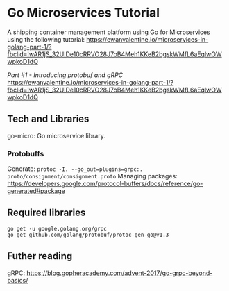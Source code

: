 # Go Microservices Tutorial
A shipping container management platform using Go for Microservices using the following tutorial: https://ewanvalentine.io/microservices-in-golang-part-1/?fbclid=IwAR1jS_32UIDe10cRRVO28J7oB4Meh1KKeB2bgskWMfL6aEqlwOWwpkoD1dQ

*Part #1 - Introducing protobuf and gRPC*
https://ewanvalentine.io/microservices-in-golang-part-1/?fbclid=IwAR1jS_32UIDe10cRRVO28J7oB4Meh1KKeB2bgskWMfL6aEqlwOWwpkoD1dQ

## Tech and Libraries
go-micro: Go microservice library.  

### Protobuffs
Generate: `protoc -I. --go_out=plugins=grpc:. proto/consignment/consignment.proto`
Managing packages: https://developers.google.com/protocol-buffers/docs/reference/go-generated#package  

## Required libraries
`go get -u google.golang.org/grpc`  
`go get github.com/golang/protobuf/protoc-gen-go@v1.3`   

## Futher reading
gRPC: https://blog.gopheracademy.com/advent-2017/go-grpc-beyond-basics/  


